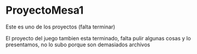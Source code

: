 # ProyectoMesa1
Este es uno de los proyectos (falta terminar)


El proyecto del juego tambien esta terminado, falta pulir algunas cosas y lo presentamos, no lo subo porque son demasiados archivos

